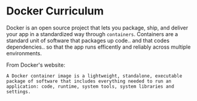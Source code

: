 # Docker Curriculum 

Docker is an open source project that lets you package, ship, and deliver your app in a standardized way through `containers`. Containers are a standard unit of software that packages up code.. and that codes dependencies.. so that the app runs efficently and reliably across multiple environments.

From Docker's website:

```
A Docker container image is a lightweight, standalone, executable package of software that includes everything needed to run an application: code, runtime, system tools, system libraries and settings.
```

